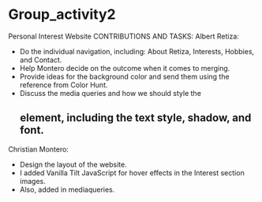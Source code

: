 # Group_activity2
Personal Interest Website
CONTRIBUTIONS AND TASKS:
Albert Retiza:

- Do the individual navigation, including: About Retiza, Interests, Hobbies, and Contact.
- Help Montero decide on the outcome when it comes to merging.
- Provide ideas for the background color and send them using the reference from Color Hunt.
- Discuss the media queries and how we should style the <h2> element, including the text style, shadow, and font.
  
Christian Montero:

- Design the layout of the website.
- I added Vanilla Tilt JavaScript for hover effects in the Interest section images.
- Also, added in mediaqueries.
